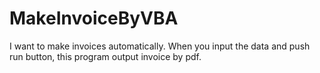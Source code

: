 # MakeInvoiceByVBA
I want to make invoices automatically. When you input the data and push run button, this program output invoice by pdf.
